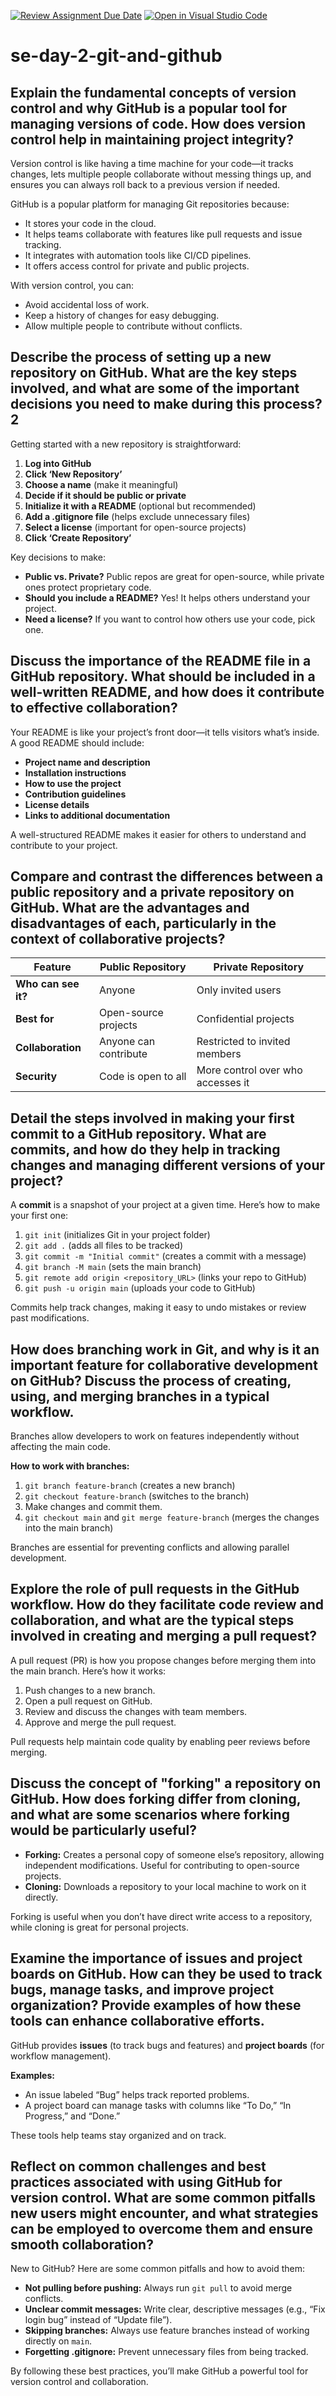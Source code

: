 [![Review Assignment Due Date](https://classroom.github.com/assets/deadline-readme-button-22041afd0340ce965d47ae6ef1cefeee28c7c493a6346c4f15d667ab976d596c.svg)](https://classroom.github.com/a/8wgCKhpZ)
[![Open in Visual Studio Code](https://classroom.github.com/assets/open-in-vscode-2e0aaae1b6195c2367325f4f02e2d04e9abb55f0b24a779b69b11b9e10269abc.svg)](https://classroom.github.com/online_ide?assignment_repo_id=18632939&assignment_repo_type=AssignmentRepo)
# se-day-2-git-and-github
## Explain the fundamental concepts of version control and why GitHub is a popular tool for managing versions of code. How does version control help in maintaining project integrity?

Version control is like having a time machine for your code—it tracks changes, lets multiple people collaborate without messing things up, and ensures you can always roll back to a previous version if needed.

GitHub is a popular platform for managing Git repositories because:
- It stores your code in the cloud.
- It helps teams collaborate with features like pull requests and issue tracking.
- It integrates with automation tools like CI/CD pipelines.
- It offers access control for private and public projects.

With version control, you can:
- Avoid accidental loss of work.
- Keep a history of changes for easy debugging.
- Allow multiple people to contribute without conflicts.

## Describe the process of setting up a new repository on GitHub. What are the key steps involved, and what are some of the important decisions you need to make during this process?2

Getting started with a new repository is straightforward:
1. **Log into GitHub**
2. **Click ‘New Repository’**
3. **Choose a name** (make it meaningful)
4. **Decide if it should be public or private**
5. **Initialize it with a README** (optional but recommended)
6. **Add a .gitignore file** (helps exclude unnecessary files)
7. **Select a license** (important for open-source projects)
8. **Click ‘Create Repository’**

Key decisions to make:
- **Public vs. Private?** Public repos are great for open-source, while private ones protect proprietary code.
- **Should you include a README?** Yes! It helps others understand your project.
- **Need a license?** If you want to control how others use your code, pick one.

## Discuss the importance of the README file in a GitHub repository. What should be included in a well-written README, and how does it contribute to effective collaboration?

Your README is like your project’s front door—it tells visitors what’s inside. A good README should include:
- **Project name and description**
- **Installation instructions**
- **How to use the project**
- **Contribution guidelines**
- **License details**
- **Links to additional documentation**

A well-structured README makes it easier for others to understand and contribute to your project.

## Compare and contrast the differences between a public repository and a private repository on GitHub. What are the advantages and disadvantages of each, particularly in the context of collaborative projects?

| Feature | Public Repository | Private Repository |
|---------|-----------------|------------------|
| **Who can see it?** | Anyone | Only invited users |
| **Best for** | Open-source projects | Confidential projects |
| **Collaboration** | Anyone can contribute | Restricted to invited members |
| **Security** | Code is open to all | More control over who accesses it |

## Detail the steps involved in making your first commit to a GitHub repository. What are commits, and how do they help in tracking changes and managing different versions of your project?

A **commit** is a snapshot of your project at a given time. Here’s how to make your first one:
1. `git init` (initializes Git in your project folder)
2. `git add .` (adds all files to be tracked)
3. `git commit -m "Initial commit"` (creates a commit with a message)
4. `git branch -M main` (sets the main branch)
5. `git remote add origin <repository_URL>` (links your repo to GitHub)
6. `git push -u origin main` (uploads your code to GitHub)

Commits help track changes, making it easy to undo mistakes or review past modifications.

## How does branching work in Git, and why is it an important feature for collaborative development on GitHub? Discuss the process of creating, using, and merging branches in a typical workflow.

Branches allow developers to work on features independently without affecting the main code.

**How to work with branches:**
1. `git branch feature-branch` (creates a new branch)
2. `git checkout feature-branch` (switches to the branch)
3. Make changes and commit them.
4. `git checkout main` and `git merge feature-branch` (merges the changes into the main branch)

Branches are essential for preventing conflicts and allowing parallel development.

## Explore the role of pull requests in the GitHub workflow. How do they facilitate code review and collaboration, and what are the typical steps involved in creating and merging a pull request?

A pull request (PR) is how you propose changes before merging them into the main branch. Here’s how it works:
1. Push changes to a new branch.
2. Open a pull request on GitHub.
3. Review and discuss the changes with team members.
4. Approve and merge the pull request.

Pull requests help maintain code quality by enabling peer reviews before merging.

## Discuss the concept of "forking" a repository on GitHub. How does forking differ from cloning, and what are some scenarios where forking would be particularly useful?

- **Forking:** Creates a personal copy of someone else’s repository, allowing independent modifications. Useful for contributing to open-source projects.
- **Cloning:** Downloads a repository to your local machine to work on it directly.

Forking is useful when you don’t have direct write access to a repository, while cloning is great for personal projects.

## Examine the importance of issues and project boards on GitHub. How can they be used to track bugs, manage tasks, and improve project organization? Provide examples of how these tools can enhance collaborative efforts.

GitHub provides **issues** (to track bugs and features) and **project boards** (for workflow management).

**Examples:**
- An issue labeled “Bug” helps track reported problems.
- A project board can manage tasks with columns like “To Do,” “In Progress,” and “Done.”

These tools help teams stay organized and on track.

## Reflect on common challenges and best practices associated with using GitHub for version control. What are some common pitfalls new users might encounter, and what strategies can be employed to overcome them and ensure smooth collaboration?

New to GitHub? Here are some common pitfalls and how to avoid them:
- **Not pulling before pushing:** Always run `git pull` to avoid merge conflicts.
- **Unclear commit messages:** Write clear, descriptive messages (e.g., “Fix login bug” instead of “Update file”).
- **Skipping branches:** Always use feature branches instead of working directly on `main`.
- **Forgetting .gitignore:** Prevent unnecessary files from being tracked.

By following these best practices, you’ll make GitHub a powerful tool for version control and collaboration.
